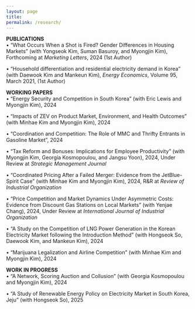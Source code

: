 ```yaml
---
layout: page
title: 
permalink: /research/
---
```





<b>PUBLICATIONS</b>   
• “What Occurs When a Shot is Fired? Gender Differences in Housing Markets” (with Yongseok Kim, Suman Basuroy, and Myongjin Kim), Forthcoming at <em>Marketing Letters</em>, 2024 (1st Author)  

• “Household differentiation and residential electricity demand in Korea” (with Daewook Kim and Mankeun Kim), <em>Energy Economics</em>, Volume 95, March 2021, (1st Author)  


<b>WORKING PAPERS</b>   
• “Energy Security and Competition in South Korea” (with Eric Lewis and Myongjin Kim), 2024  

• “Impacts of ZEV on Product Market, Environment, and Health Outcomes” (with Minhae Kim and Myongjin Kim), 2024  

• “Coordination and Competition: The Role of MMC and Thrifty Entrants in Gasoline Market”, 2024  

• “Tax Reform and Bonuses: Implications for Employee Productivity” (with Myongjin Kim, Georgia Kosmopoulou, and Jangsu Yoon), 2024, Under Review at <em>Strategic Management Journal</em>  

• “Coordinated Pricing After a Failed Merger: Evidence from the JetBlue-Spirit Case” (with Minhae Kim and Myongjin Kim), 2024, R&R at <em>Review of Industrial Organization</em>  

• “Price Competition and Market Dynamics Under Asymmetric Costs: Evidence from Discount Gas Stations on Local Markets” (with Yenjae Chang), 2024, Under Review at <em>International Journal of Industrial Organization</em>  

• “A Study on the Competition of LNG Power Generation in the Korean Electricity Market following the Introduction Method” (with Hongseok So, Daewook Kim, and Mankeun Kim), 2024  

• “Marijuana Legalization and Airline Competition” (with Minhae Kim and Myongjin Kim), 2024  


<b>WORK IN PROGRESS</b>   
• “A Network, Scoring Auction and Collusion” (with Georgia Kosmopoulou and Myongjin Kim), 2024  

• “A Study of Renewable Energy Policy on Electricity Market in South Korea, Jeju” (with Hongseok So), 2025  








